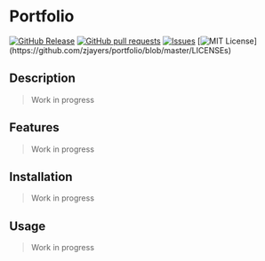 # Portfolio
[![GitHub Release](https://img.shields.io/github/release/zjayers/portfolio.svg?style=flat)]()
[![GitHub pull requests](https://img.shields.io/github/issues-pr/zjayers/portfolio.svg?style=flat)]()
[![Issues](https://img.shields.io/github/issues-raw/zjayers/portfolio.svg?maxAge=25000)](https://github.com/zjayers/portfolio/issues)
[![MIT License](https://img.shields.io/apm/l/atomic-ui.svg?)](https://github.com/zjayers/portfolio/blob/master/LICENSEs)

## Description

> Work in progress

## Features

> Work in progress

## Installation

> Work in progress

## Usage

> Work in progress